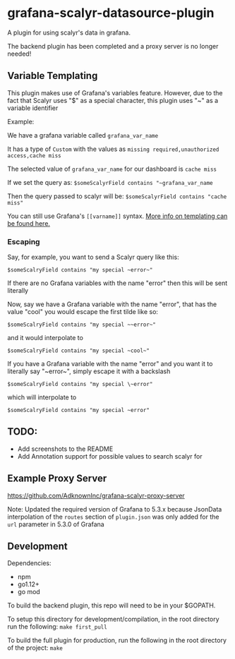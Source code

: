 # grafana-scalyr-datasource-plugin
A plugin for using scalyr's data in grafana. 

The backend plugin has been completed and a proxy server is no longer needed!

## Variable Templating
This plugin makes use of Grafana's variables feature. However, due to the fact that Scalyr uses "$" as a special character, this plugin uses "~" as a variable identifier

Example: 

We have a grafana variable called `grafana_var_name`

It has a type of `Custom` with the values as `missing required,unauthorized access,cache miss`

The selected value of `grafana_var_name` for our dashboard is `cache miss`

If we set the query as: `$someScalyrField contains "~grafana_var_name`

Then the query passed to scalyr will be: `$someScalyrField contains "cache miss"`

You can still use Grafana's `[[varname]]` syntax. [More info on templating can be found here.](http://docs.grafana.org/reference/templating/)

### Escaping
Say, for example, you want to send a Scalyr query like this:

`$someScalryField contains "my special ~error~"`

If there are no Grafana variables with the name "error" then this will be sent literally

Now, say we have a Grafana variable with the name "error", that has the value "cool" you would escape the first tilde like so:

`$someScalryField contains "my special ~~error~"`

and it would interpolate to 

`$someScalryField contains "my special ~cool~"`

If you have a Grafana variable with the name "error" and you want it to literally say "~error~", simply escape it with a backslash

`$someScalryField contains "my special \~error"`

which will interpolate to

`$someScalryField contains "my special ~error"`

## TODO:
- Add screenshots to the README
- Add Annotation support for possible values to search scalyr for

## Example Proxy Server
https://github.com/AdknownInc/grafana-scalyr-proxy-server

Note: Updated the required version of Grafana to 5.3.x because JsonData interpolation of the `routes` section of `plugin.json` was only added for the `url` parameter in 5.3.0 of Grafana 

## Development

Dependencies:
- npm
- go1.12+
- go mod

To build the backend plugin, this repo will need to be in your $GOPATH.

To setup this directory for development/compilation, in the root directory run the following:
`make first_pull`

To build the full plugin for production, run the following in the root directory of the project:
`make`

